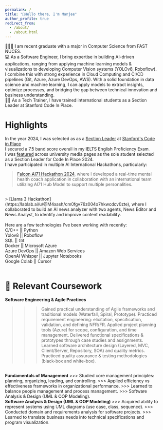 ```yaml
---
permalink: /
title: "👋Hello there, I'm Manjee"
author_profile: true
redirect_from: 
  - /about/
  - /about.html
---
```


👩🏻‍💻 I am recent graduate with a major in Computer Science from FAST NUCES.
<br>
💻 As a Software Engineer, I bring expertise in building AI-driven applications, ranging from applying machine learning models & visualizations to developing Computer Vision systems (YOLOv8, Roboflow). I combine this with strong experience in Cloud Computing and CI/CD pipelines (Git, Azure, Azure DevOps, AWS). With a solid foundation in data science and machine learning, I can apply models to extract insights, optimize processes, and bridging the gap between technical innovation and business understanding.
<br>
👩‍🏫 As a Tech Trainer, I have trained international students as a Section Leader at Stanford Code In Place.

# Highlights
In the year 2024, I was selected as as a [Section Leader](https://digitalcredential.stanford.edu/check/FD5D425C196C656CC24C6D5991A113B553F4D0063B561E9963744C6D70AED9C4Y2cxK2hNdkpVYkVLZ3BGMkJMYXM0UlYwdGdxSm4vbnh3ZmZnOEp5QWxUbHlwWGMv) at [Stanford's Code in Place](https://codeinplace.stanford.edu/) 
<br>
I secured a 7.5 band score overall in my IELTS English Proficiency Exam.
<br>
I was [featured](https://www.linkedin.com/posts/fast-nuces-karachi_fastnuces-congratulations-stanforduniversity-activity-7204077987279839232-In4T) across university media pages as the sole student selected as a Section Leader for Code In Place 2024.
<br>
I have participated in multiple AI International Hackathons, particularly:
 > [Falcon AI71 Hackathon 2024](https://lablab.ai/u/@M4xash/cm0gxv92s00ac8ztm2gwf0z0a), where I developed a real-time mental health coach application in collaboration with      an international team utilizing AI71 Hub Model to support multiple personalities.
<br>
 > [Llama 3 Hackathon](https://lablab.ai/u/@M4xash/cm0fgv76z004o7hkwcdcv0zte), where I collaborated to build an AI news analyzer with two agents, News Editor and News           Analyst, to identify and improve content readability.
<br>
<br>
Here are a few technologies I've been working with recently:
<br>
C/C++  || Python
<br>
Yolov8  || Roboflow
<br>
SQL  || Git
<br>
Docker  || Microsoft Azure
<br>
Azure DevOps  || Amazon Web Services
<br>
OpenAI Whisper  || Jupyter Notebooks
<br>
Google Colab  || Cursor
<br>
<br>

# 📘 Relevant Coursework
<b>Software Engineering & Agile Practices</b>
>>> Gained practical understanding of Agile frameworks and traditional models (Waterfall, Spiral, Prototype).
>>> Practiced requirement engineering: elicitation, specification, validation, and defining NFR/FR.
>>> Applied project planning tools (Azure) for scope, configuration, and time management.
>>> Delivered functional specifications & prototypes through case studies and assignments.
>>> Learned software architecture design (Layered, MVC, Client/Server, Repository, SOA) and quality metrics.
>>> Practiced quality assurance & testing methodologies (black-box and white-box).
<br>
<b>Fundamentals of Management</b>
>>> Studied core management principles: planning, organizing, leading, and controlling.
>>> Applied efficiency vs effectiveness frameworks in organizational performance.
>>> Learned to balance people management and process management.
>>> Software Analysis & Design (UML & OOP Modeling).
<br>
<b>Software Analysis & Design (UML & OOP Modeling)</b>
>>> Acquired ability to represent systems using UML diagrams (use case, class, sequence).
>>> Conducted domain and requirements analysis for software projects.
>>> Learned to translate business needs into technical specifications and program visualization.




